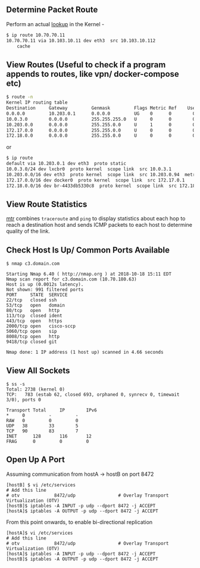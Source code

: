 Determine Packet Route
----------------------
Perform an actual [lookup](https://events.static.linuxfound.org/sites/events/files/slides/2016%20-%20Linux%20Networking%20explained_0.pdf) in the Kernel -
``` bash
$ ip route 10.70.70.11
10.70.70.11 via 10.103.10.11 dev eth3  src 10.103.10.112 
    cache
```

View Routes (Useful to check if a program appends to routes, like vpn/ docker-compose etc)
------------------------------------------------------------------------------------------
``` bash
$ route -n
Kernel IP routing table
Destination     Gateway         Genmask         Flags Metric Ref    Use Iface
0.0.0.0         10.203.0.1      0.0.0.0         UG    0      0        0 eth3
10.0.3.0        0.0.0.0         255.255.255.0   U     0      0        0 lxcbr0
10.203.0.0      0.0.0.0         255.255.0.0     U     1      0        0 eth3
172.17.0.0      0.0.0.0         255.255.0.0     U     0      0        0 docker0
172.18.0.0      0.0.0.0         255.255.0.0     U     0      0        0 br-4433db5330c8
```
or 
```bash
$ ip route
default via 10.203.0.1 dev eth3  proto static 
10.0.3.0/24 dev lxcbr0  proto kernel  scope link  src 10.0.3.1 
10.203.0.0/16 dev eth3  proto kernel  scope link  src 10.203.0.94  metric 1 
172.17.0.0/16 dev docker0  proto kernel  scope link  src 172.17.0.1 
172.18.0.0/16 dev br-4433db5330c8  proto kernel  scope link  src 172.18.0.1 
```
View Route Statistics
---------------------

[mtr](https://github.com/traviscross/mtr) combines `traceroute` and `ping` to display statistics about each hop to reach a destination host and sends ICMP packets to each host to determine quality of the link.

Check Host Is Up/ Common Ports Available
----------------------------------------
```
$ nmap c3.domain.com

Starting Nmap 6.40 ( http://nmap.org ) at 2018-10-18 15:11 EDT
Nmap scan report for c3.domain.com (10.70.180.63)
Host is up (0.0012s latency).
Not shown: 991 filtered ports
PORT     STATE  SERVICE
22/tcp   closed ssh
53/tcp   open   domain
80/tcp   open   http
113/tcp  closed ident
443/tcp  open   https
2000/tcp open   cisco-sccp
5060/tcp open   sip
8008/tcp open   http
9418/tcp closed git

Nmap done: 1 IP address (1 host up) scanned in 4.66 seconds
```

View All Sockets
----------------
```
$ ss -s
Total: 2738 (kernel 0)
TCP:   783 (estab 62, closed 693, orphaned 0, synrecv 0, timewait 3/0), ports 0

Transport Total     IP        IPv6
*	  0         -         -        
RAW	  0         0         0        
UDP	  38        33        5        
TCP	  90        83        7        
INET	  128       116       12       
FRAG	  0         0         0       
```

Open Up A Port
--------------
Assuming communication from hostA -> hostB on port 8472
```
[hostB] $ vi /etc/services
# Add this line
# otv             8472/udp                # Overlay Transport Virtualization (OTV)
[hostB]$ iptables -A INPUT -p udp --dport 8472 -j ACCEPT
[hostA]$ iptables -A OUTPUT -p udp --dport 8472 -j ACCEPT
```
From this point onwards, to enable bi-directional replication
```
[hostA]$ vi /etc/services
# Add this line
# otv             8472/udp                # Overlay Transport Virtualization (OTV)
[hostA]$ iptables -A INPUT -p udp --dport 8472 -j ACCEPT
[hostB]$ iptables -A OUTPUT -p udp --dport 8472 -j ACCEPT
```

